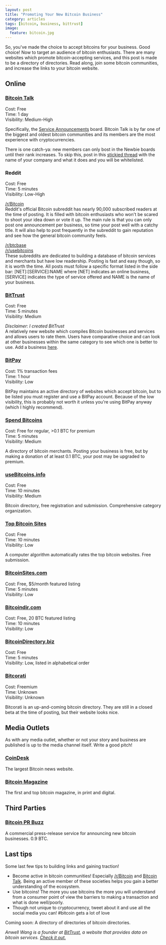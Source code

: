 ```yaml
---
layout: post
title: "Promoting Your New Bitcoin Business"
category: articles
tags: [bitcoin, business, bittrust]
image:
  feature: bitcoin.jpg
---
```


So, you've made the choice to accept bitcoins for your business. Good choice! Now to target an audience of bitcoin enthusiasts. There are many websites which promote bitcoin-accepting services, and this post is made to be a directory of directories. Read along, join some bitcoin communities, and increase the links to your bitcoin website.

## Online

### [Bitcoin Talk](https://bitcointalk.org/)
Cost: Free  
Time: 1 day  
Visibility: Medium-High  

Specifically, the [Service Announcements](https://bitcointalk.org/index.php?PHPSESSID=872lkjeu768hvh779jhmsgsif1&board=84.0) board. Bitcoin Talk is by far one of the biggest and oldest bitcoin communities and its members are the most experience with cryptocurrencies. 

There is one catch-ya: new members can only bost in the Newbie boards until their rank increases. To skip this, post in this [stickied thread](https://bitcointalk.org/index.php?topic=20292.0) with the name of your company and what it does and you will be whitelisted.

### Reddit
Cost: Free  
Time: 5 minutes  
Visibility: Low-High

[/r/Bitcoin](http://www.reddit.com/r/bitcoin)  
Reddit's official Bitcoin subreddit has nearly 90,000 subscribed readers at the time of posting. It is filled with bitcoin enthusiasts who won't be scared to shoot your idea down or vote it up. The main rule is that you can only post one announcement per business, so time your post well with a catchy title. It will also help to post frequently in the subreddit to gain reputation and see how the general bitcoin community feels.

[/r/btcbase](http://www.reddit.com/r/btcbase/)  
[/r/usebitcoins](http://www.reddit.com/r/usebitcoins)  
These subreddits are dedicated to building a database of bitcoin services and merchants but have low readership. Posting is fast and easy though, so it is worth the time. All posts must follow a specific format listed in the side bar: [NET]:[SERVICE]:NAME where [NET] indicates an online business, [SERVICE] indicates the type of service offered and NAME is the name of your business.

### [BitTrust](http://bittrust.org/)
Cost: Free  
Time: 5 minutes  
Visibility: Medium  

_Disclaimer: I created BitTrust_  
A relatively new website which compiles Bitcoin businesses and services and allows users to rate them. Users have comparative choice and can look at other businesses within the same category to see which one is better to use. Add a business [here](http://bittrust.org/add). 

### [BitPay](https://bitpay.com/directory#/)
Cost: 1% transaction fees  
Time: 1 hour  
Visibility: Low  

BitPay maintains an active directory of websites which accept bitcoin, but to be listed you must register and use a BitPay account. Because of the low visibility, this is probably not worth it unless you're using BitPay anyway (which I highly recommend).

### [Spend Bitcoins](https://www.spendbitcoins.com/submit-place/)
Cost: Free for regular, >0.1 BTC for premium  
Time: 5 minutes  
Visibility: Medium  

A directory of bitcoin merchants. Posting your business is free, but by making a donation of at least 0.1 BTC, your post may be upgraded to premium.

### [useBitcoins.info](http://usebitcoins.info/)
Cost: Free  
Time: 10 minutes  
Visibility: Medium  

Bitcoin directory, free registration and submission. Comprehensive category organization.

### [Top Bitcoin Sites](http://topbitcoinsites.com/submit-top-bitcoin-sites/)
Cost: Free  
Time: 10 minutes  
Visibility: Low  

A computer algorithm automatically rates the top bitcoin websites. Free submission.

### [BitcoinSites.com](http://bitcoinsites.com/PhpLD/)
Cost: Free, $5/month featured listing  
Time: 5 minutes  
Visibility: Low  

### [Bitcoindir.com](http://bitcoindir.com/)
Cost: Free, 20 BTC featured listing  
Time: 10 minutes  
Visibility: Low  

### [BitcoinDirectory.biz](http://www.bitcoindirectory.biz/)
Cost: Free  
Time: 5 minutes  
Visibility: Low, listed in alphabetical order  

### [Bitcorati](https://bitcorati.com/)
Cost: Freemium  
Time: Unknown  
Visibility: Unknown  

Bitcorati is an up-and-coming bitcoin directory. They are still in a closed beta at the time of posting, but their website looks nice.

## Media Outlets
As with any media outlet, whether or not your story and business are published is up to the media channel itself. Write a good pitch!

### [CoinDesk](http://www.coindesk.com/)
The largest Bitcoin news website.

### [Bitcoin Magazine](http://bitcoinmagazine.com/)
The first and top bitcoin magazine, in print and digital.

## Third Parties

### [Bitcoin PR Buzz](http://bitcoinprbuzz.com/)
A commercial press-release service for announcing new bitcoin businesses. 0.9 BTC.

## Last tips

Some last few tips to building links and gaining traction!
- Become active in bitcoin communities! Especially [/r/Bitcoin](http://www.reddit.com/r/bitcoin) and [Bitcoin Talk](https://bitcointalk.org/). Being an active member of these societies helps you gain a better understanding of the ecosystem.
- Use bitcoins! The more you use bitcoins the more you will understand from a consumer point of view the barriers to making a transaction and what is done well/poorly.
- Though not unique to cryptocurrency, tweet about it and use all the social media you can! #bitcoin gets a lot of love

Coming soon: A directory of directories of bitcoin directories.

*Anwell Wang is a founder at [BitTrust](http://bitcoin.org), a website that provides data on bitcoin services. [Check it out.](http://bitcoin.org)*